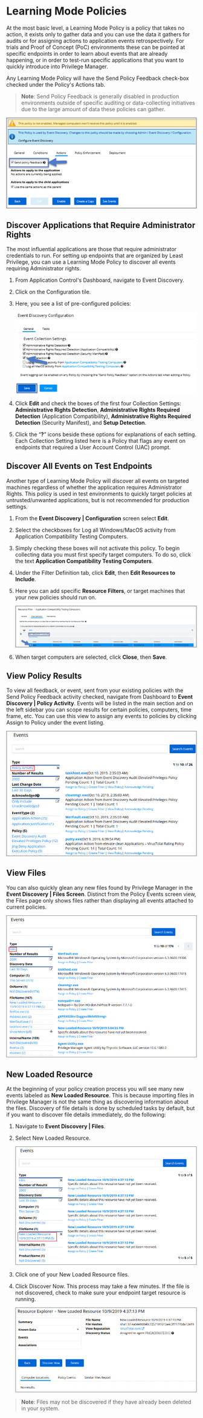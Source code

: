 [title]: # (Learning Mode Policies)
[tags]: # (event discovery, policy feedback)
[priority]: # (3)
# Learning Mode Policies

At the most basic level, a Learning Mode Policy is a policy that takes no action, it exists only to gather data and you can use the data it gathers for audits or for assigning actions to application events retrospectively. For trials and Proof of Concept (PoC) environments these can be pointed at specific endpoints in order to learn about events that are already happening, or in order to test-run specific applications that you want to quickly introduce into Privilege Manager.

Any Learning Mode Policy will have the Send Policy Feedback check-box checked under the Policy's Actions tab.

>**Note**:
>Send Policy Feedback is generally disabled in production environments outside of specific auditing or data-collecting initiatives due to the large amount of data these policies can gather.

![Enable to send policy feedback for learning mode](images/discovery/send_policy_feedback.png)

## Discover Applications that Require Administrator Rights

The most influential applications are those that require administrator credentials to run. For setting up endpoints that are organized by Least Privilege, you can use a Learning Mode Policy to discover all events requiring Administrator rights.

1. From Application Control's Dashboard, navigate to Event Discovery.
1. Click on the Configuration tile.
1. Here, you see a list of pre-configured policies:

   ![Event Discovery Configuration](images/discovery/cfg_event_collection_settings.png)
1. Click __Edit__ and check the boxes of the first four Collection Settings: __Administrative Rights Detection__, __Administrative Rights Required Detection__ (Application Compatibility), __Administrative Rights Required Detection__ (Security Manifest), and __Setup Detection__.
1. Click the “__?__” icons beside these options for explanations of each setting. Each Collection Setting listed here is a Policy that flags any event on endpoints that required a User Account Control (UAC) prompt.

## Discover All Events on Test Endpoints

Another type of Learning Mode Policy will discover all events on targeted machines regardless of whether the application requires Administrator Rights. This policy is used in test environments to quickly target policies at untrusted/unwanted applications, but is not recommended for production settings.

1. From the __Event Discovery | Configuration__ screen select __Edit__.
1. Select the checkboxes for Log all Windows/MacOS activity from Application Compatibility Testing Computers.
1. Simply checking these boxes will not activate this policy. To begin collecting data you must first specify target computers. To do so, click the text __Application Compatibility Testing Computers__.
1. Under the Filter Definition tab, click __Edit__, then __Edit Resources to Include__.
1. Here you can add specific __Resource Filters__, or target machines that your new policies should run on.

   ![Selecting Application Compatibility Testing systems](images/discovery/cfg_app_compat_systems.png)
1. When target computers are selected, click __Close__, then __Save__.

## View Policy Results

To view all feedback, or event, sent from your existing policies with the Send Policy Feedback activity checked, navigate from Dashboard to __Event Discovery | Policy Activity__. Events will be listed in the main section and on the left sidebar you can scope results for certain policies, computers, time frame, etc. You can use this view to assign any events to policies by clicking Assign to Policy under the event listing.

![Policy Activity Report page](images/discovery/policy-activity.png)

## View Files
You can also quickly glean any new files found by Privilege Manager in the __Event Discovery | Files Screen__. Distinct from the Policy Events screen view, the Files page only shows files rather than displaying all events attached to current policies.

![Policy Activity Report page](images/discovery/files-1.png)

## New Loaded Resource

At the beginning of your policy creation process you will see many new events labeled as __New Loaded Resource__. This is because importing files in Privilege Manager is not the same thing as discovering information about the files. Discovery of file details is done by scheduled tasks by default, but if you want to discover file details immediately, do the following:

1. Navigate to __Event Discovery | Files__.
1. Select New Loaded Resource.

   ![New Loaded Resource](images/discovery/new-loaded-resources.png)
1. Click one of your New Loaded Resource files.
1. Click Discover Now. This process may take a few minutes. If the file is not discovered, check to make sure your endpoint target resource is running.

   ![Resource Explorer - Discover Now button](images/discovery/discover-now.png)

>**Note**:
>Files may not be discovered if they have already been deleted in your system.
